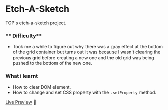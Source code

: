 # **Etch-A-Sketch**
TOP's etch-a-sketch project.

 ### ** Difficulty** 
- Took me a while to figure out why there was a gray effect at the bottom of the grid container but turns out it was because I wasn't clearing the previous grid before creating a new one and the old grid was being pushed to the bottom of the new one.



### **What i learnt** 

- How to clear DOM element.
- How to change and set CSS property with the `.setProperty` method.

[Live Preview](https://just4fun150.github.io/etch-a-sketch/) 👀


